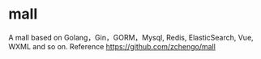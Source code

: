 # mall
A mall based on Golang，Gin，GORM，Mysql, Redis, ElasticSearch, Vue, WXML and so on.
Reference https://github.com/zchengo/mall

